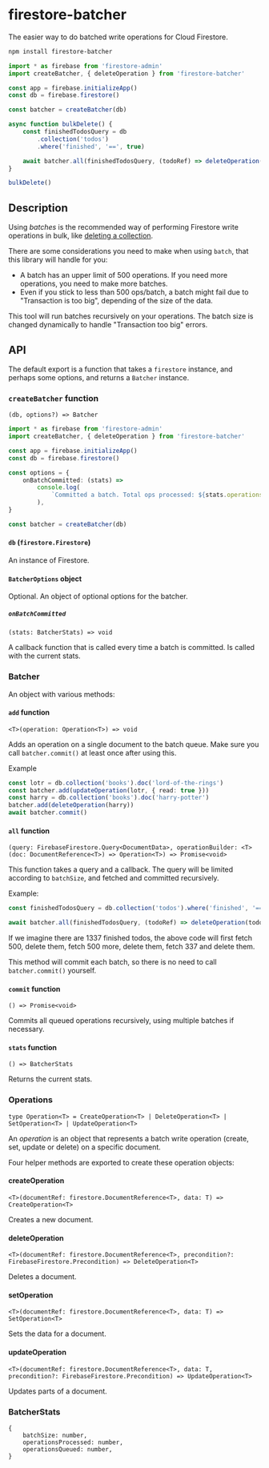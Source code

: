 # firestore-batcher

The easier way to do batched write operations for Cloud Firestore.

```bash
npm install firestore-batcher
```

```typescript
import * as firebase from 'firestore-admin'
import createBatcher, { deleteOperation } from 'firestore-batcher'

const app = firebase.initializeApp()
const db = firebase.firestore()

const batcher = createBatcher(db)

async function bulkDelete() {
    const finishedTodosQuery = db
        .collection('todos')
        .where('finished', '==', true)

    await batcher.all(finishedTodosQuery, (todoRef) => deleteOperation(todoRef))
}

bulkDelete()
```

## Description

Using _batches_ is the recommended way of performing Firestore write operations in bulk, like [deleting a collection](https://firebase.google.com/docs/firestore/manage-data/delete-data#collections).

There are some considerations you need to make when using `batch`, that this library will handle for you:

-   A batch has an upper limit of 500 operations. If you need more operations, you need to make more batches.
-   Even if you stick to less than 500 ops/batch, a batch might fail due to "Transaction is too big", depending of the size of the data.

This tool will run batches recursively on your operations. The batch size is changed dynamically to handle "Transaction too big" errors.

## API

The default export is a function that takes a `firestore` instance, and perhaps some options, and returns a `Batcher` instance.

### `createBatcher` function

```
(db, options?) => Batcher
```

```typescript
import * as firebase from 'firestore-admin'
import createBatcher, { deleteOperation } from 'firestore-batcher'

const app = firebase.initializeApp()
const db = firebase.firestore()

const options = {
    onBatchCommitted: (stats) =>
        console.log(
            `Committed a batch. Total ops processed: ${stats.operationsProcessed}.`,
        ),
}

const batcher = createBatcher(db)
```

#### `db` (`firestore.Firestore`)

An instance of Firestore.

#### `BatcherOptions` object

Optional. An object of optional options for the batcher.

##### `onBatchCommitted`

`(stats: BatcherStats) => void`

A callback function that is called every time a batch is committed. Is called with the current stats.

### Batcher

An object with various methods:

#### `add` function

`<T>(operation: Operation<T>) => void`

Adds an operation on a single document to the batch queue. Make sure you call `batcher.commit()` at least once after using this.

Example

```typescript
const lotr = db.collection('books').doc('lord-of-the-rings')
const batcher.add(updateOperation(lotr, { read: true }))
const harry = db.collection('books').doc('harry-potter')
batcher.add(deleteOperation(harry))
await batcher.commit()
```

#### `all` function

`(query: FirebaseFirestore.Query<DocumentData>, operationBuilder: <T>(doc: DocumentReference<T>) => Operation<T>) => Promise<void>`

This function takes a query and a callback. The query will be limited according to `batchSize`, and fetched and committed recursively.

Example:

```typescript
const finishedTodosQuery = db.collection('todos').where('finished', '==', true)

await batcher.all(finishedTodosQuery, (todoRef) => deleteOperation(todoRef))
```

If we imagine there are 1337 finished todos, the above code will first fetch 500, delete them, fetch 500 more, delete them, fetch 337 and delete them.

This method will commit each batch, so there is no need to call `batcher.commit()` yourself.

#### `commit` function

`() => Promise<void>`

Commits all queued operations recursively, using multiple batches if necessary.

#### `stats` function

```
() => BatcherStats
```

Returns the current stats.

### Operations

```
type Operation<T> = CreateOperation<T> | DeleteOperation<T> | SetOperation<T> | UpdateOperation<T>
```

An _operation_ is an object that represents a batch write operation (create, set, update or delete) on a specific document.

Four helper methods are exported to create these operation objects:

#### createOperation

```
<T>(documentRef: firestore.DocumentReference<T>, data: T) => CreateOperation<T>
```

Creates a new document.

#### deleteOperation

```
<T>(documentRef: firestore.DocumentReference<T>, precondition?: FirebaseFirestore.Precondition) => DeleteOperation<T>
```

Deletes a document.

#### setOperation

```
<T>(documentRef: firestore.DocumentReference<T>, data: T) => SetOperation<T>
```

Sets the data for a document.

#### updateOperation

```
<T>(documentRef: firestore.DocumentReference<T>, data: T, precondition?: FirebaseFirestore.Precondition) => UpdateOperation<T>
```

Updates parts of a document.

### BatcherStats

```
{
    batchSize: number,
    operationsProcessed: number,
    operationsQueued: number,
}
```
